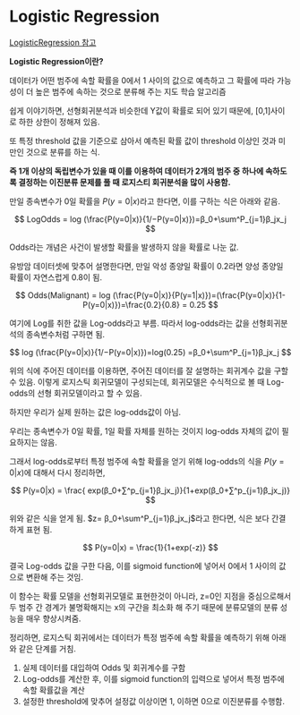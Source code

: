 # Logistic Regression

[LogisticRegression 참고](https://hwanny-yy.tistory.com/20)

**Logistic Regression이란?**

데이터가 어떤 범주에 속할 확률을 0에서 1 사이의 값으로 예측하고 그 확률에 따라 가능성이 더 높은 범주에 속하는 것으로 분류해 주는 지도 학습 알고리즘

쉽게 이야기하면, 선형회귀분석과 비슷한데 Y값이 확률로 되어 있기 때문에, [0,1]사이로 하한 상한이 정해져 있음.

또 특정 threshold 값을 기준으로 삼아서 예측된 확률 값이 threshold 이상인 것과 미만인 것으로 분류를 하는 식. 



**즉 1개 이상의 독립변수가 있을 때  이를 이용하여 데이터가 2개의 범주 중 하나에 속하도록 결정하는 이진분류 문제를 풀 때 로지스티 회귀분석을 많이 사용함.** 

만일 종속변수가 0일 확률을 $P(y=0|x)$라고 한다면, 이를 구하는 식은 아래와 같음.

$$
LogOdds = log 
(\frac{P(y=0|x)}{1/−P(y=0|x)})=β_0+\sum^P_{j=1}β_jx_j 
$$

Odds라는 개념은 사건이 발생할 확률을 발생하지 않을 확률로 나눈 값. 

유방암 데이터셋에 맞추어 설명한다면, 만일 악성 종양일 확률이 0.2라면 양성 종양일 확률이 자연스럽게 0.8이 됨.

$$
Odds(Malignant) = log 
(\frac{P(y=0|x)}{P(y=1|x)})=(\frac{P(y=0|x)}{1- P(y=0|x)})=\frac{0.2}{0.8} = 0.25 
$$

여기에 Log를 취한 값을 Log-odds라고 부름. 따라서 log-odds라는 값을 선형회귀분석의 종속변수처럼 구하면 됨.

$$
log 
(\frac{P(y=0|x)}{1/−P(y=0|x)})=log(0.25) =β_0+\sum^P_{j=1}β_jx_j 
$$

위의 식에 주어진 데이터를 이용하면, 주어진 데이터를 잘 설명하는 회귀계수 값을 구할 수 있음. 이렇게 로지스틱 회귀모델이 구성되는데, 회귀모델은 수식적으로 볼 때 Log-odds의 선형 회귀모델이라고 할 수 있음.

하지만 우리가 실제 원하는 값은 log-odds값이 아님.

우리는 종속변수가 0일 확률, 1일 확률 자체를 원하는 것이지 log-odds 자체의 값이 필요하지는 않음. 

그래서 log-odds로부터 특정 범주에 속할 확률을 얻기 위해 log-odds의 식을  $P(y=0|x)$에 대해서 다시 정리하면,

$$
P(y=0|x) = \frac{ exp(β_0+∑^p_{j=1}β_jx_j)}{1+exp(β_0+∑^p_{j=1}β_jx_j)}
$$

위와 같은 식을 얻게 됨. $z= β_0+\sum^P_{j=1}β_jx_j$라고 한다면, 식은 보다 간결하게 표현 됨.

$$
P(y=0|x) = \frac{1}{1+exp(-z)}
$$



결국 Log-odds 값을 구한 다음, 이를 sigmoid function에 넣어서 0에서 1 사이의 값으로 변환해 주는 것임.

이 함수는 확률 모델을 선형회귀모델로 표현한것이 아니라, z=0인 지점을 중심으로해서 두 범주 간 경계가 불명확해지는 x의 구간을 최소화 해 주기 때문에 분류모델의 분류 성능을 매우 향상시켜줌.



정리하면, 로지스틱 회귀에서는 데이터가 특정 범주에 속할 확률을 예측하기 위해 아래와 같은 단계를 거침.

1. 실제 데이터를 대입하여 Odds 및 회귀계수를 구함
2. Log-odds를 계산한 후, 이를 sigmoid function의 입력으로 넣어서 특정 범주에 속할 확률값을 계산
3. 설정한 threshold에 맞추어 설정값 이상이면 1, 이하면 0으로 이진분류를 수행함.
